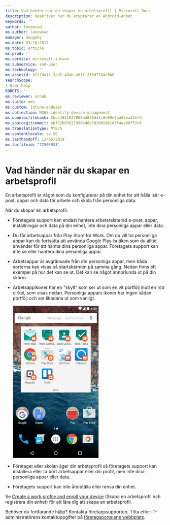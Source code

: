 ```yaml
---
title: Vad händer när du skapar en arbetsprofil | Microsoft Docs
description: Beskriver hur du krypterar en Android-enhet
keywords: ''
author: lenewsad
ms.author: lanewsad
manager: dougeby
ms.date: 03/16/2017
ms.topic: article
ms.prod: ''
ms.service: microsoft-intune
ms.subservice: end-user
ms.technology: ''
ms.assetid: b217da11-2cd7-49ab-a91f-2f6d7784c6b6
searchScope:
- User help
ROBOTS: ''
ms.reviewer: arnab
ms.suite: ems
ms.custom: intune-enduser
ms.collection: M365-identity-device-management
ms.openlocfilehash: 2bcc4821047068ed836d41c0e69e7aa53ea42efd
ms.sourcegitcommit: ebf72b038219904d6e7d20024b107f4aa68f57e6
ms.translationtype: MTE75
ms.contentlocale: sv-SE
ms.lasthandoff: 12/05/2019
ms.locfileid: "72505931"
---
```

# <a name="what-happens-when-you-create-a-work-profile"></a>Vad händer när du skapar en arbetsprofil

En arbetsprofil är något som du konfigurerar på din enhet för att hålla isär e-post, appar och data för arbete och skola från personliga data.

När du skapar en arbetsprofil:

- Företagets support kan endast hantera arbetsrelaterad e-post, appar, inställningar och data på din enhet, inte dina personliga appar eller data.

- Du får arbetsappar från Play Store for Work. Om du vill ha personliga appar kan du fortsätta att använda Google Play-butiken som du alltid använder för att hämta dina personliga appar. Företagets support kan inte se eller hantera dina personliga appar.

- Arbetsappar är avgränsade från din personliga appar, men båda sorterna kan visas på startskärmen på samma gång. Nedan finns ett exempel på hur det kan se ut. Det kan se något annorlunda ut på din skärm.

- Arbetsappikoner har en "skylt" som ser ut som en vit portfölj inuti en röd cirkel, som visas nedan. Personliga appars ikoner har ingen sådan portfölj och ser likadana ut som vanligt.

    ![Android Play Store for Work](./media/afw-google-play-store-for-work.png)

- Företaget eller skolan äger din arbetsprofil så företagets support kan installera eller ta bort arbetsappar eller din profil, men inte dina personliga appar eller data.
- Företagets support kan inte återställa eller rensa din enhet.

Se [Create a work profile and enroll your device](create-a-work-profile-and-enroll-your-device-in-intune-android.md) (Skapa en arbetsprofil och registrera din enhet) för att lära dig att skapa en arbetsprofil.

Behöver du fortfarande hjälp? Kontakta företagssupporten. Titta efter IT-administratörens kontaktuppgifter på [företagsportalens webbplats](https://go.microsoft.com/fwlink/?linkid=2010980).
